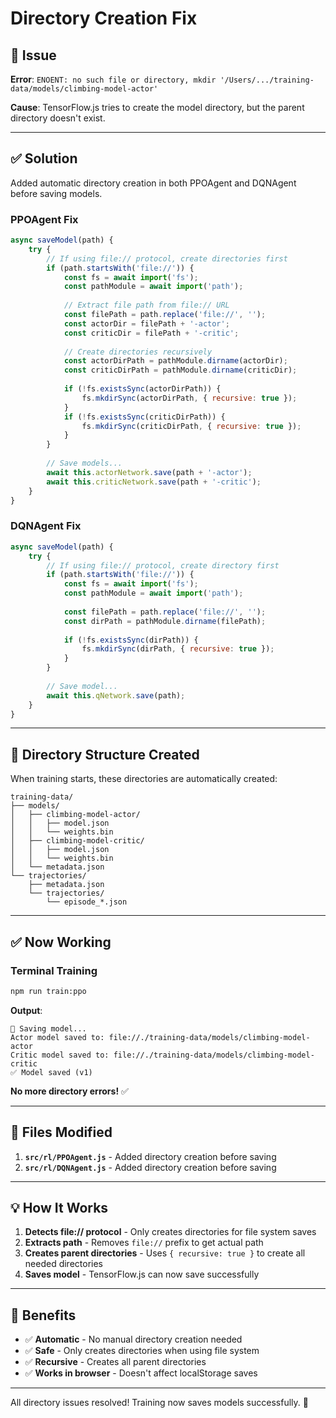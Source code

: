 # Directory Creation Fix

## 🐛 Issue

**Error**: `ENOENT: no such file or directory, mkdir '/Users/.../training-data/models/climbing-model-actor'`

**Cause**: TensorFlow.js tries to create the model directory, but the parent directory doesn't exist.

---

## ✅ Solution

Added automatic directory creation in both PPOAgent and DQNAgent before saving models.

### PPOAgent Fix

```javascript
async saveModel(path) {
    try {
        // If using file:// protocol, create directories first
        if (path.startsWith('file://')) {
            const fs = await import('fs');
            const pathModule = await import('path');
            
            // Extract file path from file:// URL
            const filePath = path.replace('file://', '');
            const actorDir = filePath + '-actor';
            const criticDir = filePath + '-critic';
            
            // Create directories recursively
            const actorDirPath = pathModule.dirname(actorDir);
            const criticDirPath = pathModule.dirname(criticDir);
            
            if (!fs.existsSync(actorDirPath)) {
                fs.mkdirSync(actorDirPath, { recursive: true });
            }
            if (!fs.existsSync(criticDirPath)) {
                fs.mkdirSync(criticDirPath, { recursive: true });
            }
        }
        
        // Save models...
        await this.actorNetwork.save(path + '-actor');
        await this.criticNetwork.save(path + '-critic');
    }
}
```

### DQNAgent Fix

```javascript
async saveModel(path) {
    try {
        // If using file:// protocol, create directory first
        if (path.startsWith('file://')) {
            const fs = await import('fs');
            const pathModule = await import('path');
            
            const filePath = path.replace('file://', '');
            const dirPath = pathModule.dirname(filePath);
            
            if (!fs.existsSync(dirPath)) {
                fs.mkdirSync(dirPath, { recursive: true });
            }
        }
        
        // Save model...
        await this.qNetwork.save(path);
    }
}
```

---

## 📁 Directory Structure Created

When training starts, these directories are automatically created:

```
training-data/
├── models/
│   ├── climbing-model-actor/
│   │   ├── model.json
│   │   └── weights.bin
│   ├── climbing-model-critic/
│   │   ├── model.json
│   │   └── weights.bin
│   └── metadata.json
└── trajectories/
    ├── metadata.json
    └── trajectories/
        └── episode_*.json
```

---

## ✅ Now Working

### Terminal Training
```bash
npm run train:ppo
```

**Output**:
```
💾 Saving model...
Actor model saved to: file://./training-data/models/climbing-model-actor
Critic model saved to: file://./training-data/models/climbing-model-critic
✅ Model saved (v1)
```

**No more directory errors!** ✅

---

## 🔧 Files Modified

1. **`src/rl/PPOAgent.js`** - Added directory creation before saving
2. **`src/rl/DQNAgent.js`** - Added directory creation before saving

---

## 💡 How It Works

1. **Detects file:// protocol** - Only creates directories for file system saves
2. **Extracts path** - Removes `file://` prefix to get actual path
3. **Creates parent directories** - Uses `{ recursive: true }` to create all needed directories
4. **Saves model** - TensorFlow.js can now save successfully

---

## 🎯 Benefits

- ✅ **Automatic** - No manual directory creation needed
- ✅ **Safe** - Only creates directories when using file system
- ✅ **Recursive** - Creates all parent directories
- ✅ **Works in browser** - Doesn't affect localStorage saves

---

All directory issues resolved! Training now saves models successfully. 🎉
